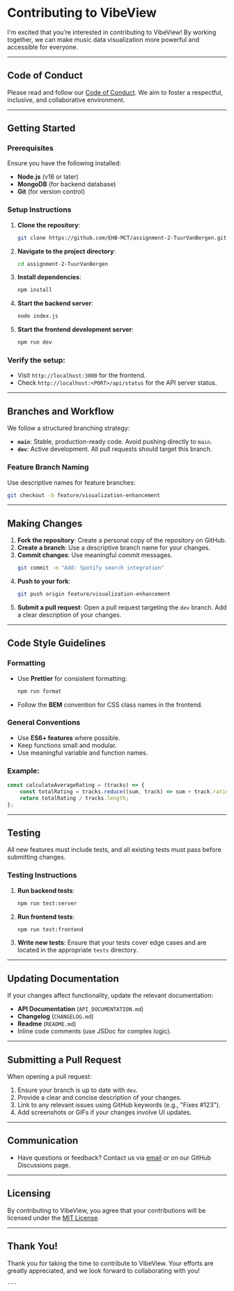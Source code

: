 # Contributing to VibeView

I'm excited that you’re interested in contributing to VibeView! By working together, we can make music data visualization more powerful and accessible for everyone.

---

## **Code of Conduct**

Please read and follow our [Code of Conduct](CODE_OF_CONDUCT.md). We aim to foster a respectful, inclusive, and collaborative environment.

---

## **Getting Started**

### Prerequisites

Ensure you have the following installed:

- **Node.js** (v16 or later)
- **MongoDB** (for backend database)
- **Git** (for version control)

### Setup Instructions

1. **Clone the repository**:

   ```bash
   git clone https://github.com/EHB-MCT/assignment-2-TuurVanBergen.git
   ```

2. **Navigate to the project directory**:
   ```bash
   cd assignment-2-TuurVanBergen
   ```
3. **Install dependencies**:
   ```bash
   npm install
   ```
4. **Start the backend server**:
   ```bash
   node index.js
   ```
5. **Start the frontend development server**:
   ```bash
   npm run dev
   ```

### Verify the setup:

- Visit `http://localhost:3000` for the frontend.
- Check `http://localhost:<PORT>/api/status` for the API server status.

---

## **Branches and Workflow**

We follow a structured branching strategy:

- **`main`**: Stable, production-ready code. Avoid pushing directly to `main`.
- **`dev`**: Active development. All pull requests should target this branch.

### Feature Branch Naming

Use descriptive names for feature branches:

```bash
git checkout -b feature/visualization-enhancement
```

---

## **Making Changes**

1. **Fork the repository**: Create a personal copy of the repository on GitHub.
2. **Create a branch**: Use a descriptive branch name for your changes.
3. **Commit changes**: Use meaningful commit messages.
   ```bash
   git commit -m "Add: Spotify search integration"
   ```
4. **Push to your fork**:
   ```bash
   git push origin feature/visualization-enhancement
   ```
5. **Submit a pull request**: Open a pull request targeting the `dev` branch. Add a clear description of your changes.

---

## **Code Style Guidelines**

### Formatting

- Use **Prettier** for consistent formatting:
  ```bash
  npm run format
  ```
- Follow the **BEM** convention for CSS class names in the frontend.

### General Conventions

- Use **ES6+ features** where possible.
- Keep functions small and modular.
- Use meaningful variable and function names.

### Example:

```javascript
const calculateAverageRating = (tracks) => {
	const totalRating = tracks.reduce((sum, track) => sum + track.rating, 0);
	return totalRating / tracks.length;
};
```

---

## **Testing**

All new features must include tests, and all existing tests must pass before submitting changes.

### Testing Instructions

1. **Run backend tests**:
   ```bash
   npm run test:server
   ```
2. **Run frontend tests**:
   ```bash
   npm run test:frontend
   ```
3. **Write new tests**: Ensure that your tests cover edge cases and are located in the appropriate `tests` directory.

---

## **Updating Documentation**

If your changes affect functionality, update the relevant documentation:

- **API Documentation** (`API_DOCUMENTATION.md`)
- **Changelog** (`CHANGELOG.md`)
- **Readme** (`README.md`)
- Inline code comments (use JSDoc for complex logic).

---

## **Submitting a Pull Request**

When opening a pull request:

1. Ensure your branch is up to date with `dev`.
2. Provide a clear and concise description of your changes.
3. Link to any relevant issues using GitHub keywords (e.g., "Fixes #123").
4. Add screenshots or GIFs if your changes involve UI updates.

---

## **Communication**

- Have questions or feedback? Contact us via [email](mailto:tuur.van.bergen@student.ehb.be) or on our GitHub Discussions page.

---

## **Licensing**

By contributing to VibeView, you agree that your contributions will be licensed under the [MIT License](LICENSE.md).

---

## **Thank You!**

Thank you for taking the time to contribute to VibeView. Your efforts are greatly appreciated, and we look forward to collaborating with you!

```
---
```
